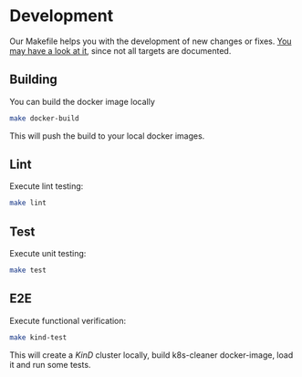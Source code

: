 # Development

Our Makefile helps you with the development of new changes or fixes. [You may have a look at it](./Makefile), since not all targets are documented.

## Building

You can build the docker image locally

```bash
make docker-build
```

This will push the build to your local docker images.

## Lint

Execute lint testing:

```bash
make lint
```

## Test

Execute unit testing:

```bash
make test
```

## E2E 

Execute functional verification:

```bash
make kind-test
```

This will create a *KinD* cluster locally, build k8s-cleaner docker-image, load it and run some tests.

